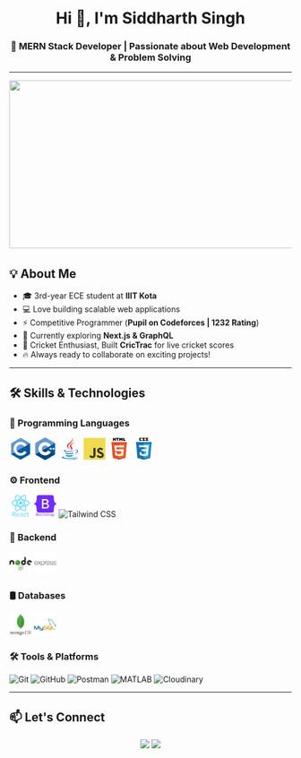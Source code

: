## <h1 align="center">Hi 👋, I'm Siddharth Singh</h1>
### <h3 align="center">🚀 MERN Stack Developer | Passionate about Web Development & Problem Solving</h3>

---

<p align="center">
  <img src="https://media.giphy.com/media/qgQUggAC3Pfv687qPC/giphy.gif" width="600" height="300" />
</p>

## 💡 About Me
- 🎓 3rd-year ECE student at **IIIT Kota**
- 💻 Love building scalable web applications
- ⚡ Competitive Programmer (**Pupil on Codeforces | 1232 Rating**)
- 🌱 Currently exploring **Next.js & GraphQL**
- 🏏 Cricket Enthusiast, Built **CricTrac** for live cricket scores
- 🔥 Always ready to collaborate on exciting projects!

---

## 🛠️ Skills & Technologies  

### 🚀 Programming Languages  
<p align="left">
  <img src="https://raw.githubusercontent.com/devicons/devicon/master/icons/c/c-original.svg" alt="C" width="40" height="40"/>
  <img src="https://raw.githubusercontent.com/devicons/devicon/master/icons/cplusplus/cplusplus-original.svg" alt="C++" width="40" height="40"/>
  <img src="https://raw.githubusercontent.com/devicons/devicon/master/icons/java/java-original.svg" alt="Java" width="40" height="40"/>
  <img src="https://raw.githubusercontent.com/devicons/devicon/master/icons/javascript/javascript-original.svg" alt="JavaScript" width="40" height="40"/>
  <img src="https://raw.githubusercontent.com/devicons/devicon/master/icons/html5/html5-original-wordmark.svg" alt="HTML" width="40" height="40"/>
  <img src="https://raw.githubusercontent.com/devicons/devicon/master/icons/css3/css3-original-wordmark.svg" alt="CSS" width="40" height="40"/>
</p>

### ⚙️ Frontend  
<p align="left">
  <img src="https://raw.githubusercontent.com/devicons/devicon/master/icons/react/react-original-wordmark.svg" alt="React" width="40" height="40"/>
  <img src="https://raw.githubusercontent.com/devicons/devicon/master/icons/bootstrap/bootstrap-plain-wordmark.svg" alt="Bootstrap" width="40" height="40"/>
  <img src="https://www.vectorlogo.zone/logos/tailwindcss/tailwindcss-icon.svg" alt="Tailwind CSS" width="40" height="40"/>
</p>

### 🔧 Backend  
<p align="left">
  <img src="https://raw.githubusercontent.com/devicons/devicon/master/icons/nodejs/nodejs-original-wordmark.svg" alt="Node.js" width="40" height="40"/>
  <img src="https://raw.githubusercontent.com/devicons/devicon/master/icons/express/express-original-wordmark.svg" alt="Express.js" width="40" height="40"/>
</p>

### 🛢️ Databases  
<p align="left">
  <img src="https://raw.githubusercontent.com/devicons/devicon/master/icons/mongodb/mongodb-original-wordmark.svg" alt="MongoDB" width="40" height="40"/>
  <img src="https://raw.githubusercontent.com/devicons/devicon/master/icons/mysql/mysql-original-wordmark.svg" alt="MySQL" width="40" height="40"/>
</p>

### 🛠️ Tools & Platforms  
<p align="left">
  <img src="https://www.vectorlogo.zone/logos/git-scm/git-scm-icon.svg" alt="Git" width="40" height="40"/>
  <img src="https://www.vectorlogo.zone/logos/github/github-icon.svg" alt="GitHub" width="40" height="40"/>
  <img src="https://www.vectorlogo.zone/logos/getpostman/getpostman-icon.svg" alt="Postman" width="40" height="40"/>
  <img src="https://upload.wikimedia.org/wikipedia/commons/2/21/Matlab_Logo.png" alt="MATLAB" width="40" height="40"/>
  <img src="https://res.cloudinary.com/cloudinary/image/upload/v1696618762/cloudinary_logo_for_white_bg.svg" alt="Cloudinary" width="90" height="40"/>
</p>

---

## 📫 Let's Connect  
<p align="center">
  <a href="https://linkedin.com/in/SIDDHARTH-SINGH" target="_blank"><img align="center" src="https://img.shields.io/badge/-LinkedIn-blue?style=for-the-badge&logo=Linkedin" /></a>
  <a href="mailto:sid25jun03@gmail.com" target="_blank"><img align="center" src="https://img.shields.io/badge/-Gmail-red?style=for-the-badge&logo=Gmail&logoColor=white" /></a>
</p>
